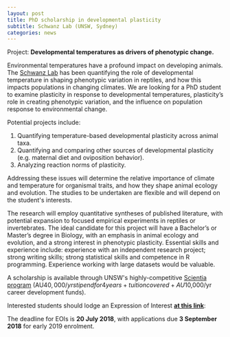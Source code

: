 ```yaml
---
layout: post
title: PhD scholarship in developmental plasticity
subtitle: Schwanz Lab (UNSW, Sydney)
categories: news
---
```

 
Project:  **Developmental temperatures as drivers of phenotypic change.**

Environmental temperatures have a profound impact on developing animals. The [Schwanz Lab](https://lisaschwanz.weebly.com) has been quantifying the role of developmental temperature in shaping phenotypic variation in reptiles, and how this impacts populations in changing climates. We are looking for a PhD student to examine plasticity in response to developmental temperatures, plasticity’s role in creating phenotypic variation, and the influence on population response to environmental change. 

Potential projects include: 

1. Quantifying temperature-based developmental plasticity across animal taxa.
2. Quantifying and comparing other sources of developmental plasticity (e.g. maternal diet and oviposition behavior). 
3. Analyzing reaction norms of plasticity. 

Addressing these issues will determine the relative importance of climate and temperature for organismal traits, and how they shape animal ecology and evolution. The studies to be undertaken are flexible and will depend on the student's interests.
 
The research will employ quantitative syntheses of published literature, with potential expansion to focused empirical experiments in reptiles or invertebrates. The ideal candidate for this project will have a Bachelor’s or Master’s degree in Biology, with an emphasis in animal ecology and evolution, and a strong interest in phenotypic plasticity. Essential skills and experience include: experience with an independent research project; strong writing skills; strong statistical skills and competence in R programming. Experience working with large datasets would be valuable.
 
A scholarship is available through UNSW's highly-competitive [Scientia program](https://www.2025.unsw.edu.au/apply/) (AU$40,000/yr stipend for 4 years + tuition covered + AU$10,000/yr career development funds).  
  
Interested students should lodge an Expression of Interest [**at this link**](https://www.2025.unsw.edu.au/apply/scientia-phd-scholarships/developmental-temperatures-drivers-phenotypic-change): 
 
The deadline for EOIs is **20 July 2018**, with applications due **3 September 2018** for early 2019 enrolment.
